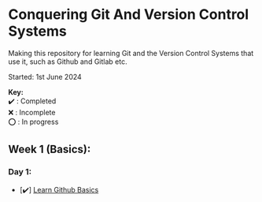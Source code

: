 # Conquering Git And Version Control Systems
Making this repository for learning Git and the Version Control Systems that use it, such as Github and Gitlab etc.  

Started: 1st June 2024

**Key:**  
   ✔️ : Completed  
   ❌ : Incomplete  
   ⭕ : In progress  

## Week 1 (Basics):
### Day 1:
- [✔️] [Learn Github Basics](https://docs.github.com/en/get-started/start-your-journey)

